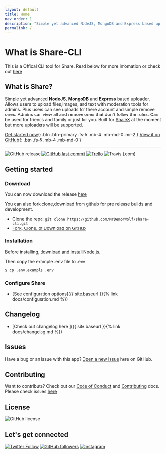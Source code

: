 ```yaml
---
layout: default
title: Home
nav_order: 1
description: "Simple yet advanced NodeJS, MongoDB and Express based uploader."
permalink: /
---
```


# What is Share-CLI
This is a Offical CLI tool for Share. Read below for more infomation or check out [here](https://github.com/MrDemonWolf/share-cli)

## What is Share?
Simple yet advanced **NodeJS**, **MongoDB** and **Express** based uploader.  Allows users to upload files,images, and text with moderation tools for admins.  Plus users can see uploads for there account and simple remove ones.  Admins can view all and remove ones that don't follow the rules. Can be used for friends and family or just for you.  Built for [ShareX](https://getsharex.com/) at the moment but more uploaders will be supported.

[Get started now](#getting-started){: .btn .btn-primary .fs-5 .mb-4 .mb-md-0 .mr-2 } [View it on GitHub](https://github.com/MrDemonWolf/share-cli){: .btn .fs-5 .mb-4 .mb-md-0 }

---

![GitHub release](https://img.shields.io/github/release/MrDemonWolf/share-cli.svg?style=for-the-badge)
[![GitHub last commit](https://img.shields.io/github/last-commit/MrDemonWolf/share-cli.svg?logo=git&style=for-the-badge)](https://github.com/MrDemonWolf/share-cli)
[![Trello](https://img.shields.io/badge/Project%20Progress-blue?style=for-the-badge&logo=trello)](https://trello.com/b/uljnYGOg "Follow the project progress here.")
![Travis (.com)](https://img.shields.io/travis/com/MrDemonWolf/share-cli?style=for-the-badge)

## Getting started

### Download
You can now download the release [here](https://github.com/MrDemonWolf/share-cli/releases/)

You can also fork,clone,download from github for pre release builds and development.
* Clone the repo: `git clone https://github.com/MrDemonWolf/share-cli.git`
* [Fork, Clone, or Download on GitHub](https://github.com/MrDemonWolf/share-cli)

### Installation
Before installing, [download and install Node.js](https://nodejs.org/en/download/).

Then copy the example .env file to .env
```bash
$ cp .env.example .env
```

### Configure Share

- [See configuration options]({{ site.baseurl }}{% link docs/configuration.md %})


## Changelog
- [Check out changelog here ]({{ site.baseurl }}{% link docs/changelog.md %})

## Issues
Have a bug or an issue with this app? [Open a new issue](https://github.com/MrDemonWolf/share-cli/issues) here on GitHub.

## Contributing
Want to contribute? Check out our [Code of Conduct]() and [Contributing]() docs. Please check issues [here](https://github.com/MrDemonWolf/share-cli/issues)


## License
![GitHub license](https://img.shields.io/github/license/MrDemonWolf/share-cli.svg?style=for-the-badge&logo=github)

## Let's get connected
[![Twitter Follow](https://img.shields.io/twitter/follow/MrDemonWolf.svg?style=for-the-badge&logo=twitter)](https://twitter.com/MrDemonWolf)
[![GitHub followers](https://img.shields.io/github/followers/nathanhenniges.svg?label=Follow&style=for-the-badge&logo=github)](https://github.com/nathanhenniges/)
[![Instagram](https://img.shields.io/static/v1.svg?label=follow&message=@MrDemonWolf&color=grey&logo=instagram&style=for-the-badge&logoColor=white&colorA=critical)](https://www.instagram.com/MrDemonWolf/)
